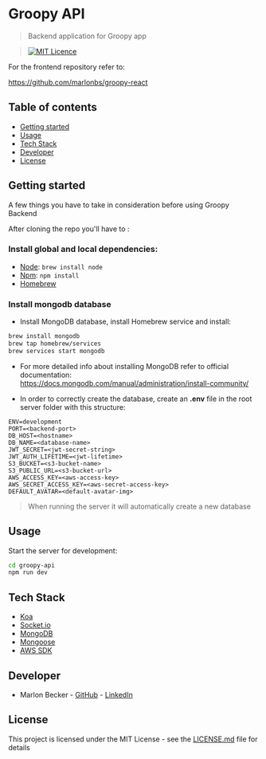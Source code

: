 # Groopy API

> Backend application for Groopy app

> [![MIT Licence](https://badges.frapsoft.com/os/mit/mit.svg?v=103)](https://opensource.org/licenses/mit-license.php)

For the frontend repository refer to:

https://github.com/marlonbs/groopy-react

## Table of contents

- [Getting started](#getting-started)
- [Usage](#usage)
- [Tech Stack](#tech-stack)
- [Developer](#developer)
- [License](#license)

## Getting started

A few things you have to take in consideration before using Groopy Backend

After cloning the repo you'll have to :

### Install global and local dependencies:

- [Node](https://nodejs.org/en/): `brew install node`
- [Npm](https://www.npmjs.com/): `npm install`
- [Homebrew](https://brew.sh/)

### Install mongodb database

- Install MongoDB database, install Homebrew service and install:

```bash
brew install mongodb
brew tap homebrew/services
brew services start mongodb
```

- For more detailed info about installing MongoDB refer to official documentation:
  https://docs.mongodb.com/manual/administration/install-community/

- In order to correctly create the database, create an **.env** file in the root server folder with this structure:

```dotenv
ENV=development
PORT=<backend-port>
DB_HOST=<hostname>
DB_NAME=<database-name>
JWT_SECRET=<jwt-secret-string>
JWT_AUTH_LIFETIME=<jwt-lifetime>
S3_BUCKET=<s3-bucket-name>
S3_PUBLIC_URL=<s3-bucket-url>
AWS_ACCESS_KEY=<aws-access-key>
AWS_SECRET_ACCESS_KEY=<aws-secret-access-key>
DEFAULT_AVATAR=<default-avatar-img>
```

> When running the server it will automatically create a new database

## Usage

Start the server for development:

```bash
cd groopy-api
npm run dev
```

## Tech Stack

- [Koa](https://koajs.com/)
- [Socket.io](https://socket.io/)
- [MongoDB](https://www.mongodb.com/)
- [Mongoose](http://mongoosejs.com/)
- [AWS SDK](https://aws.amazon.com/es/sdk-for-node-js/)

## Developer

- Marlon Becker - [GitHub](https://github.com/marlonbs) - [LinkedIn](https://www.linkedin.com/in/marlon-becker-santos)

## License

This project is licensed under the MIT License - see the [LICENSE.md](https://github.com/marlonbs/groopy-backend/blob/master/LICENSE) file for details
